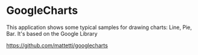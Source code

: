 # GoogleCharts

This application shows some typical samples for drawing charts: Line, Pie, Bar. It's based on the Google Library

https://github.com/mattetti/googlecharts
